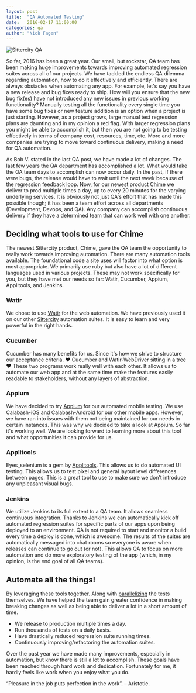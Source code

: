 ```yaml
---
layout: post
title:  "QA Automated Testing"
date:   2016-02-17 11:00:00
categories: qa
author: "Nick Fagen"
---
```

![Sittercity QA](/assets/sittercity_qa_logo.png)

So far, 2016 has been a great year. Our small, but rockstar, QA team has been making huge improvements towards improving automated regression suites across all of our projects. We have tackled the endless QA dilemma regarding automation, how to do it effectively and efficiently. There are always obstacles when automating any app. For example, let's say you have a new release and bug fixes ready to ship. How will you ensure that the new bug fix(es) have not introduced any new issues in previous working functionality? Manually testing all the functionality every single time you have some bug fixes or new feature addition is an option when a project is just starting.  However, as a project grows, large manual test regression plans are daunting and in my opinion a red flag. With larger regression plans you might be able to accomplish it, but then you are not going to be testing effectively in terms of company cost, resources, time, etc. More and more companies are trying to move toward continuous delivery, making a need for QA automation.

 As Bob V. stated in the last QA post, we have made a lot of changes. The last few years the QA department has accomplished a lot. What would take the QA team days to accomplish can now occur daily. In the past, if there were bugs, the release would have to wait until the next week because of the regression feedback loop. Now, for our newest product [Chime](https://hellochime.com) we deliver to prod multiple times a day, up to every 20 minutes for the varying underlying services. It is obviously not just QA's effort that has made this possible though; it has been a team effort across all departments (Development, Devops, and QA). Any company can accomplish continuous delivery if they have a determined team that can work well with one another.

<!-- More -->

## Deciding what tools to use for Chime

The newest Sittercity product, Chime, gave the QA team the opportunity to really work towards improving automation. There are many automation tools available. The foundational code a site uses will factor into what option is most appropriate. We primarily use ruby but also have a lot of different languages used in various projects. These may not work specifically for you, but they have met our needs so far: Watir, Cucumber, Appium, Applitools, and Jenkins.

### Watir

We chose to use [Watir](http://watir.com/) for the web automation. We have previously used it on our other [Sittercity](https://www.sittercity.com/) automation suites. It is easy to learn and very powerful in the right hands.

### Cucumber
Cucumber has many benefits for us. Since it's how we strive to structure our acceptance criteria. ♥ Cucumber and Watir-WebDriver sitting in a tree ♥ These two programs work really well with each other. It allows us to automate our web app and at the same time make the features easily readable to stakeholders, without any layers of abstraction.

### Appium
We have decided to try [Appium](appium.io) for our automated mobile testing. We use Calabash-iOS and Calabash-Android for our other mobile apps. However, we have ran into issues with them not being maintained for our needs in certain instances. This was why we decided to take a look at Appium. So far it's working well. We are looking forward to learning more about this tool and what opportunities it can provide for us.

### Applitools

Eyes_selenium is a gem by [Applitools](https://applitools.com/). This allows us to do automated UI testing. This allows us to test pixel and general layout level differences between pages. This is a great tool to use to make sure we don’t introduce any unpleasant visual bugs.

### Jenkins

We utilize Jenkins to its full extent to a QA team. It allows seamless continuous integration. Thanks to Jenkins we can automatically kick off automated regression suites for specific parts of our apps upon being deployed to an environment. QA is not required to start and monitor a build every time a deploy is done, which is awesome. The results of the suites are automatically messaged into chat rooms so everyone is aware when releases can continue to go out (or not). This allows QA to focus on more automation and do more exploratory testing of the app (which, in my opinion, is the end goal of all QA teams).

## Automate all the things!

By leveraging these tools together. Along with [parallelizing](https://github.com/grosser/parallel_tests) the tests themselves. We have helped the team gain greater confidence in making breaking changes as well as being able to deliver a lot in a short amount of time.
 - We release to production multiple times a day.
 - Run thousands of tests on a daily basis.
 - Have drastically reduced regression suite running times.
 - Continuously improving/refactoring the automation suites.

Over the past year we have made many improvements, especially in automation, but know there is still a lot to accomplish. These goals have been reached through hard work and dedication.  Fortunately for me, it hardly feels like work when you enjoy what you do.

“Pleasure in the job puts perfection in the work”. – Aristotle.
